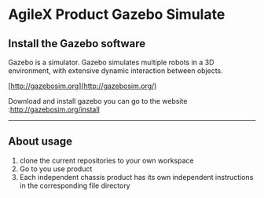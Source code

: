 # AgileX Product Gazebo Simulate



## Install the Gazebo software

Gazebo is  a simulator. Gazebo simulates multiple robots in a 3D environment, with extensive dynamic interaction between objects.

[http://gazebosim.org](http://gazebosim.org/)

Download and install gazebo you can go to the website :http://gazebosim.org/install

------


## About usage

1) clone the current repositories to your own workspace
2) Go to you use product
3) Each independent chassis product has its own independent instructions in the corresponding file directory

